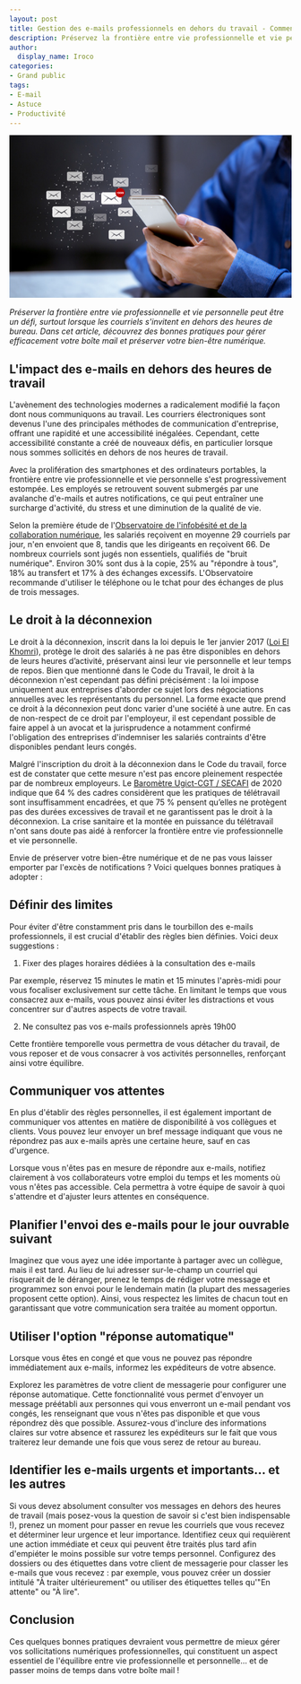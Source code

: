 ```yaml
---
layout: post
title: Gestion des e-mails professionnels en dehors du travail - Comment trouver l'équilibre ?
description: Préservez la frontière entre vie professionnelle et vie personnelle en gérant efficacement vos e-mails professionnels en dehors du bureau. 
author:
  display_name: Iroco
categories:
- Grand public
tags:
- E-mail
- Astuce
- Productivité
---
```

![Illustration de l'article](/images/email-hors-bureau/email-hors-bureau.png)

*Préserver la frontière entre vie professionnelle et vie personnelle peut être un défi, surtout lorsque les courriels s'invitent en dehors des heures de bureau. Dans cet article, découvrez des bonnes pratiques pour gérer efficacement votre boîte mail et préserver votre bien-être numérique.* 

## L'impact des e-mails en dehors des heures de travail

L'avènement des technologies modernes a radicalement modifié la façon dont nous communiquons au travail. Les courriers électroniques sont devenus l'une des principales méthodes de communication d'entreprise, offrant une rapidité et une accessibilité inégalées. Cependant, cette accessibilité constante a créé de nouveaux défis, en particulier lorsque nous sommes sollicités en dehors de nos heures de travail.

Avec la prolifération des smartphones et des ordinateurs portables, la frontière entre vie professionnelle et vie personnelle s'est progressivement estompée. Les employés se retrouvent souvent submergés par une avalanche d'e-mails et autres notifications, ce qui peut entraîner une surcharge d'activité, du stress et une diminution de la qualité de vie.

Selon la première étude de l'[Observatoire de l'infobésité et de la collaboration numérique](https://www.infobesite.org/referentiel-annuel-de-l-oicn), les salariés reçoivent en moyenne 29 courriels par jour, n'en envoient que 8, tandis que les dirigeants en reçoivent 66. De nombreux courriels sont jugés non essentiels, qualifiés de "bruit numérique". Environ 30% sont dus à la copie, 25% au "répondre à tous", 18% au transfert et 17% à des échanges excessifs. L'Observatoire recommande d'utiliser le téléphone ou le tchat pour des échanges de plus de trois messages.

## Le droit à la déconnexion 

Le droit à la déconnexion, inscrit dans la loi depuis le 1er janvier 2017 ([Loi El Khomri](https://travail-emploi.gouv.fr/archives/archives-courantes/loi-travail-2016/les-principales-mesures-de-la-loi-travail/article/droit-a-la-deconnexion)), protège le droit des salariés à ne pas être disponibles en dehors de leurs heures d’activité, préservant ainsi leur vie personnelle et leur temps de repos. Bien que mentionné dans le Code du Travail, le droit à la déconnexion n'est cependant pas défini précisément : la loi impose uniquement aux entreprises d'aborder ce sujet lors des négociations annuelles avec les représentants du personnel. La forme exacte que prend ce droit à la déconnexion peut donc varier d'une société à une autre. En cas de non-respect de ce droit par l'employeur, il est cependant possible de faire appel à un avocat et la jurisprudence a notamment confirmé l'obligation des entreprises d'indemniser les salariés contraints d'être disponibles pendant leurs congés.

Malgré l'inscription du droit à la déconnexion dans le Code du travail, force est de constater que cette mesure n'est pas encore pleinement respectée par de nombreux employeurs. Le [Baromètre Ugict-CGT / SECAFI](https://ugictcgt.fr/barometre-cadres-2020/) de 2020 indique que 64 % des cadres considèrent que les pratiques de télétravail sont insuffisamment encadrées, et que 75 % pensent qu’elles ne protègent pas des durées excessives de travail et ne garantissent pas le droit à la déconnexion. La crise sanitaire et la montée en puissance du télétravail n'ont sans doute pas aidé à renforcer la frontière entre vie professionnelle et vie personnelle.

Envie de préserver votre bien-être numérique et de ne pas vous laisser emporter par l'excès de notifications ? Voici quelques bonnes pratiques à adopter : 

## Définir des limites

Pour éviter d'être constamment pris dans le tourbillon des e-mails professionnels, il est crucial d'établir des règles bien définies. Voici deux suggestions :

1. Fixer des plages horaires dédiées à la consultation des e-mails

Par exemple, réservez 15 minutes le matin et 15 minutes l'après-midi pour vous focaliser exclusivement sur cette tâche. En limitant le temps que vous consacrez aux e-mails, vous pouvez ainsi éviter les distractions et vous concentrer sur d'autres aspects de votre travail.

2. Ne consultez pas vos e-mails professionnels après 19h00

Cette frontière temporelle vous permettra de vous détacher du travail, de vous reposer et de vous consacrer à vos activités personnelles, renforçant ainsi votre équilibre.

## Communiquer vos attentes

En plus d'établir des règles personnelles, il est également important de communiquer vos attentes en matière de disponibilité à vos collègues et clients. Vous pouvez leur envoyer un bref message indiquant que vous ne répondrez pas aux e-mails après une certaine heure, sauf en cas d'urgence.

Lorsque vous n'êtes pas en mesure de répondre aux e-mails, notifiez clairement à vos collaborateurs votre emploi du temps et les moments où vous n'êtes pas accessible. Cela permettra à votre équipe de savoir à quoi s'attendre et d'ajuster leurs attentes en conséquence.

## Planifier l'envoi des e-mails pour le jour ouvrable suivant

Imaginez que vous ayez une idée importante à partager avec un collègue, mais il est tard. Au lieu de lui adresser sur-le-champ un courriel qui risquerait de le déranger, prenez le temps de rédiger votre message et programmez son envoi pour le lendemain matin (la plupart des messageries proposent cette option). Ainsi, vous respectez les limites de chacun tout en garantissant que votre communication sera traitée au moment opportun.

## Utiliser l'option "réponse automatique" 

Lorsque vous êtes en congé et que vous ne pouvez pas répondre immédiatement aux e-mails, informez les expéditeurs de votre absence.

Explorez les paramètres de votre client de messagerie pour configurer une réponse automatique. Cette fonctionnalité vous permet d'envoyer un message préétabli aux personnes qui vous enverront un e-mail pendant vos congés, les renseignant que vous n'êtes pas disponible et que vous répondrez dès que possible. Assurez-vous d'inclure des informations claires sur votre absence et rassurez les expéditeurs sur le fait que vous traiterez leur demande une fois que vous serez de retour au bureau. 

## Identifier les e-mails urgents et importants... et les autres

Si vous devez absolument consulter vos messages en dehors des heures de travail (mais posez-vous la question de savoir si c'est bien indispensable !), prenez un moment pour passer en revue les courriels que vous recevez et déterminer leur urgence et leur importance. Identifiez ceux qui requièrent une action immédiate et ceux qui peuvent être traités plus tard afin d'empiéter le moins possible sur votre temps personnel. Configurez des dossiers ou des étiquettes dans votre client de messagerie pour classer les e-mails que vous recevez : par exemple, vous pouvez créer un dossier intitulé "À traiter ultérieurement" ou utiliser des étiquettes telles qu'"En attente" ou "À lire".

## Conclusion

Ces quelques bonnes pratiques devraient vous permettre de mieux gérer vos sollicitations numériques professionnelles, qui constituent un aspect essentiel de l'équilibre entre vie professionnelle et personnelle... et de passer moins de temps dans votre boîte mail !
